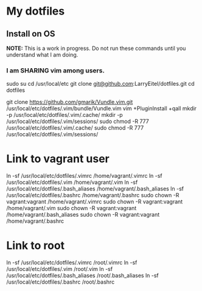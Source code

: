# My dotfiles



## Install on OS


**NOTE:** This is a work in progress. Do not run these commands until you understand what I am doing.

### I am SHARING vim among users.


sudo su
cd /usr/local/etc
git clone git@github.com:LarryEitel/dotfiles.git
cd dotfiles


git clone https://github.com/gmarik/Vundle.vim.git /usr/local/etc/dotfiles/.vim/bundle/Vundle.vim
vim +PluginInstall +qall
mkdir -p /usr/local/etc/dotfiles/.vim/.cache/
mkdir -p /usr/local/etc/dotfiles/.vim/sessions/
sudo chmod -R 777 /usr/local/etc/dotfiles/.vim/.cache/
sudo chmod -R 777 /usr/local/etc/dotfiles/.vim/sessions/


# Link to vagrant user
ln -sf /usr/local/etc/dotfiles/.vimrc /home/vagrant/.vimrc 
ln -sf /usr/local/etc/dotfiles/.vim /home/vagrant/.vim
ln -sf /usr/local/etc/dotfiles/.bash_aliases /home/vagrant/.bash_aliases
ln -sf /usr/local/etc/dotfiles/.bashrc /home/vagrant/.bashrc
sudo chown -R vagrant:vagrant /home/vagrant/.vimrc 
sudo chown -R vagrant:vagrant /home/vagrant/.vim
sudo chown -R vagrant:vagrant /home/vagrant/.bash_aliases
sudo chown -R vagrant:vagrant /home/vagrant/.bashrc 


# Link to root
ln -sf /usr/local/etc/dotfiles/.vimrc /root/.vimrc 
ln -sf /usr/local/etc/dotfiles/.vim /root/.vim
ln -sf /usr/local/etc/dotfiles/.bash_aliases /root/.bash_aliases
ln -sf /usr/local/etc/dotfiles/.bashrc /root/.bashrc

